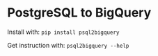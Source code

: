 # PostgreSQL to BigQuery

Install with: `pip install psql2bigquery`

Get instruction with: `psql2bigquery --help`
